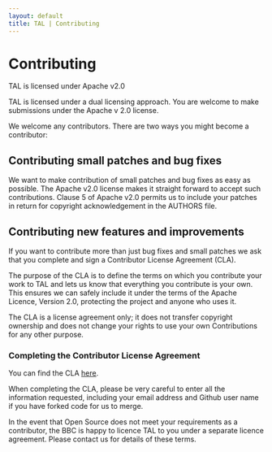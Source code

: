 ```yaml
---
layout: default
title: TAL | Contributing
---
```

# Contributing

<p class="lead">TAL is licensed under Apache v2.0</p>
TAL is  licensed under a dual licensing approach.
You are welcome to make submissions under the Apache v 2.0 license.  

We welcome any contributors. There are two ways you might become a contributor:

## Contributing small patches and bug fixes

We want to make contribution of small patches and bug fixes as easy as possible. The
Apache v2.0 license makes it straight forward to accept such contributions. Clause 5
of Apache v2.0 permits us to include your patches in return for copyright acknowledgement
in the AUTHORS file.

## Contributing new features and improvements

If you want to contribute more than just bug fixes and small patches we ask that you
complete and sign a Contributor License Agreement (CLA).

The purpose of the CLA is to define the terms on which you contribute your work to
TAL and lets us know that everything you contribute is your own. This ensures we can
safely include it under the terms of the Apache Licence, Version 2.0, protecting
the project and anyone who uses it.

The CLA is a license agreement only; it does not transfer copyright ownership and
does not change your rights to use your own Contributions for any other purpose.

### Completing the Contributor License Agreement

You can find the CLA [here]({{site.baseurl}}/other/tal_contributor_licence_agreement.pdf).

When completing the CLA, please be very careful to enter all the information
requested, including your email address and Github user name if you have forked
code for us to merge.

In the event that Open Source does not meet your requirements as a contributor, 
the BBC is happy to licence TAL to you under a  separate licence agreement. 
Please contact us for details of these terms.
